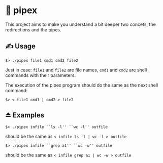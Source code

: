 # 🚽 pipex

This project aims to make you understand a bit deeper two concets, the redirections and the pipes.
 
## ✍️ Usage

`$> ./pipex file1 cmd1 cmd2 file2`

Just in case: `file1` and `file2` are file names, `cmd1` and `cmd2` are shell commands with
their parameters.

The execution of the pipex program should do the same as the next shell command:

`$> < file1 cmd1 | cmd2 > file2`

## ⏏️ Examples

`$> ./pipex infile ``ls -l'' ``wc -l'' outfile`

should be the same as `< infile ls -l | wc -l > outfile`

`$> ./pipex infile ``grep a1'' ``wc -w'' outfile`

should be the same as `< infile grep a1 | wc -w > outfile`
